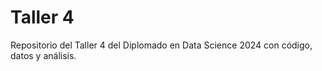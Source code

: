 
# Taller 4

Repositorio del Taller 4 del Diplomado en Data Science 2024 con código, datos y análisis.